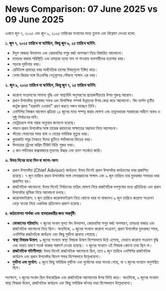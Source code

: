 # News Comparison: 07 June 2025 vs 09 June 2025

এখানে জুন ৭, ২০২৫ এবং জুন ৯, ২০২৫ তারিখের সংবাদের মধ্যে তুলনা এবং বিশ্লেষণ দেওয়া হলো:

**১. জুন ৭, ২০২৫ তারিখে যা ঘটেছিল, কিন্তু জুন ৯, ২৫ তারিখে ঘটেনি:**

*   ঈদুল আজহা উদযাপন এবং কোরবানির পশুর বর্জ্য অপসারণ নিয়ে বিস্তারিত আলোচনা।
*   চামড়ার বাজার পরিস্থিতি এবং চামড়ার ন্যায্য দাম না পাওয়ায় ব্যবসায়ীদের হতাশার খবর।
*   সড়কে দুর্ঘটনার খবর।
*   রেমিট্যান্স প্রবাহের খবর অর্থনৈতিক চাপের বিষয়গুলো ইঙ্গিত করে।
*   বেগম জিয়ার সঙ্গে বিএনপির নেতৃবৃন্দের সৌজন্য সাক্ষাৎ এর খবর।

**২. জুন ৯, ২০২৫ তারিখে যা ঘটেছিল, কিন্তু জুন ৭, ২৫ তারিখে ঘটেনি:**

*   করোনা সংক্রমণের সামান্য বৃদ্ধি এবং স্বাস্থ্যবিধি অনুসরণের প্রয়োজনীয়তার উপর গুরুত্ব আরোপ।
*   প্রধান উপদেষ্টার যুক্তরাজ্য সফর এবং দ্বিপাক্ষিক সম্পর্ক উন্নয়নের উপর কেন্দ্র করে আলোচনা। কিং চার্লস তৃতীয় কর্তৃক প্রদত্ত "হারমনি এওয়ার্ড" গ্রহণ করতে লন্ডন যাচ্ছেন তিনি।
*   এনসিপির নিবন্ধন আবেদন প্রক্রিয়া ১৫ জুনের মধ্যে সম্পন্ন করার ঘোষণা এবং তত্ত্বাবধায়ক সরকারের অধীনে অবাধ ও সুষ্ঠু নির্বাচনের দাবি।
*   মেট্রোরেলে মাস্ক পরার অনুরোধ জানানো হয়েছে।
*   লন্ডনে প্রধান উপদেষ্টার সঙ্গে তারেক রহমানের সাক্ষাতের সম্ভাবনা নিয়ে আলোচনা।
*   সাঁতার শেখানোর সময় বাবা ও মেয়ের মর্মান্তিক মৃত্যুর খবর।
*   কুয়াকাটা সমুদ্র সৈকতে ঈদের ছুটিতে পর্যটকদের ভিড়ের খবর।
*   ঈদযাত্রার ট্রেনের অগ্রিম টিকিট বিক্রি শুরুর খবর।
*   ৬ জন পর্যটকের কক্সবাজারে মৃতদেহ উদ্ধার এবং ভ্রমণ সতর্কতা জারি।

**৩. উভয় দিনের মধ্যে মিল বা ফলো-আপ:**

*   প্রধান উপদেষ্টার (Chief Advisor) কার্যক্রম: উভয় দিনেই প্রধান উপদেষ্টার কার্যক্রমের খবর প্রকাশিত হয়েছে। ৭ জুন তারিখে প্রধান উপদেষ্টার সঙ্গে সেনাপ্রধানের সাক্ষাৎ এবং ৯ জুন তারিখে তার যুক্তরাজ্য সফরের খবর প্রকাশিত হয়।
*   রাজনৈতিক আলোচনা: উভয় দিনেই নির্বাচনের তারিখ ঘোষণা নিয়ে রাজনৈতিক দলগুলোর মধ্যে প্রতিক্রিয়া এবং প্রধান উপদেষ্টার ভূমিকা নিয়ে আলোচনা চলছে।
*   করোনাভাইরাস: ৭ জুন তারিখে করোনাভাইরাস নিয়ে কোনো খবর না থাকলেও ৯ জুন তারিখে করোনা সংক্রমণ বেড়ে যাওয়া নিয়ে একাধিক প্রতিবেদন প্রকাশ হয়েছে।

**৪. কাঠামোগত পার্থক্য এবং ব্যবহারকারীর জন্য অন্তর্দৃষ্টি:**

*   **ফোকাসের পরিবর্তন:** ৭ জুনের সংবাদ মূলত ঈদ উদযাপন, কোরবানির পশুর বর্জ্য অপসারণ, চামড়ার বাজার এবং রাজনৈতিক আলোচনা নিয়ে ছিল। অন্যদিকে, ৯ জুনের সংবাদে করোনা সংক্রমণ, প্রধান উপদেষ্টার যুক্তরাজ্য সফর, এনসিপির রাজনৈতিক কার্যক্রম এবং কিছু দুর্ঘটনা প্রাধান্য পেয়েছে।
*   **স্বাস্থ্য বিষয়ক উদ্বেগ:** ৯ জুনের সংবাদে স্বাস্থ্য বিষয়ক উদ্বেগ বিশেষভাবে উঠে এসেছে, যেখানে করোনা সংক্রমণ বৃদ্ধি এবং ভারত ভ্রমণে সতর্ক থাকার পরামর্শ দেওয়া হয়েছে। ৭ জুনের সংবাদে এই বিষয়ক কোনো তথ্য ছিল না।
*   **রাজনৈতিক গতিশীলতা:** উভয় দিনেই রাজনৈতিক আলোচনা ছিল, তবে ৯ জুন তারিখে এনসিপির রাজনৈতিক কার্যক্রম এবং প্রধান উপদেষ্টার বিদেশ সফর বিশেষভাবে উল্লেখযোগ্য।
*   **দুর্ঘটনা এবং দুর্যোগ:** ৯ জুনে কিছু মর্মান্তিক দুর্ঘটনা এবং দুর্যোগের খবর পাওয়া গেছে, যা ৭ জুনের সংবাদে অনুপস্থিত ছিল।

সংক্ষেপে, ৭ জুনের সংবাদ ছিল ঈদকেন্দ্রিক এবং রাজনৈতিক আলোচনার উপর ভিত্তি করে। অন্যদিকে, ৯ জুনের সংবাদে স্বাস্থ্য বিষয়ক উদ্বেগ, রাজনৈতিক কার্যক্রম এবং কিছু মর্মান্তিক ঘটনার খবর বিশেষভাবে উল্লেখযোগ্য।

